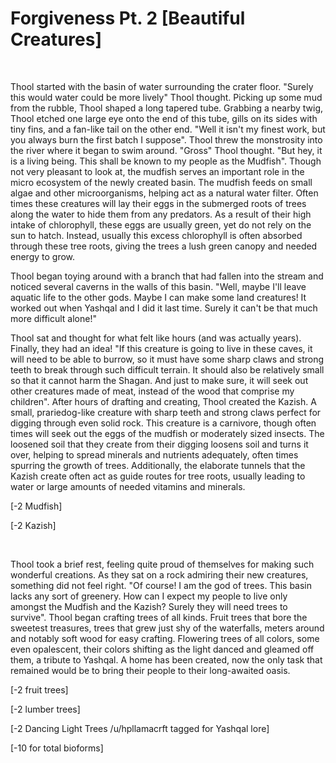 # Forgiveness Pt. 2 [Beautiful Creatures]

&#x200B;

Thool started with the basin of water surrounding the crater floor. "Surely this would water could be more lively" Thool thought. Picking up some mud from the rubble, Thool shaped a long tapered tube. Grabbing a nearby twig, Thool etched one large eye onto the end of this tube, gills on its sides with tiny fins, and a fan-like tail on the other end. "Well it isn't my finest work, but you always burn the first batch I suppose". Thool threw the monstrosity into the river where it began to swim around. "Gross" Thool thought. "But hey, it is a living being. This shall be known to my people as the Mudfish". Though not very pleasant to look at, the mudfish serves an important role in the micro ecosystem of the newly created basin. The mudfish feeds on small algae and other microorganisms, helping act as a natural water filter. Often times these creatures will lay their eggs in the submerged roots of trees along the water to hide them from any predators. As a result of their high intake of chlorophyll, these eggs are usually green, yet do not rely on the sun to hatch. Instead, usually this excess chlorophyll is often absorbed through these tree roots, giving the trees a lush green canopy and needed energy to grow. 

Thool began toying around with a branch that had fallen into the stream and noticed several caverns in the walls of this basin. "Well, maybe I'll leave aquatic life to the other gods. Maybe I can make some land creatures! It worked out when Yashqal and I did it last time. Surely it can't be that much more difficult alone!" 

Thool sat and thought for what felt like hours (and was actually years). Finally, they had an idea! "If this creature is going to live in these caves, it will need to be able to burrow, so it must have some sharp claws and strong teeth to break through such difficult terrain. It should also be relatively small so that it cannot harm the Shagan. And just to make sure, it will seek out other creatures made of meat, instead of the wood that comprise my children". After hours of drafting and creating, Thool created the Kazish. A small, prariedog-like creature with sharp teeth and strong claws perfect for digging through even solid rock. This creature is a carnivore, though often times will seek out the eggs of the mudfish or moderately sized insects. The loosened soil that they create from their digging loosens soil and turns it over, helping to spread minerals and nutrients adequately, often times spurring the growth of trees. Additionally, the elaborate tunnels that the Kazish create often act as guide routes for tree roots, usually leading to water or large amounts of needed vitamins and minerals. 

\[-2 Mudfish\]

\[-2 Kazish\]

&#x200B;

Thool took a brief rest, feeling quite proud of themselves for making such wonderful creations. As they sat on a rock admiring their new creatures, something did not feel right. "Of course! I am the god of trees. This basin lacks any sort of greenery. How can I expect my people to live only amongst the Mudfish and the Kazish? Surely they will need trees to survive". Thool began crafting trees of all kinds. Fruit trees that bore the sweetest treasures, trees that grew just shy of the waterfalls, meters around and notably soft wood for easy crafting. Flowering trees of all colors, some even opalescent, their colors shifting as the light danced and gleamed off them, a tribute to Yashqal. A home has been created, now the only task that remained would be to bring their people to their long-awaited oasis.

\[-2 fruit trees\]

\[-2 lumber trees\]

\[-2 Dancing Light Trees /u/hpllamacrft tagged for Yashqal lore\]

\[-10 for total bioforms\]